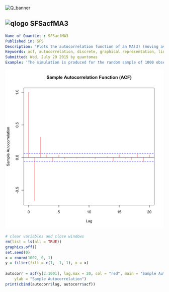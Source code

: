 
![Q_banner](https://github.com/QuantLet/Styleguide-and-Validation-procedure/blob/master/pictures/banner.png)

## ![qlogo](https://github.com/QuantLet/Styleguide-and-Validation-procedure/blob/master/pictures/qloqo.png) **SFSacfMA3**

```yaml
Name of QuantLet : SFSacfMA3
Published in: SFS
Description: 'Plots the autocorrelation function of an MA(3) (moving average) process.'
Keywords: acf, autocorrelation, discrete, graphical representation, linear, moving-average, plot, process, simulation, stationary, stochastic, stochastic-process, time-series
Submitted: Wed, July 29 2015 by quantomas
Example: 'The simulation is produced for the random sample of 1000 observations.'
```

![Picture1](SFSacfMA3-1.png)


```r
# clear variables and close windows
rm(list = ls(all = TRUE))
graphics.off()
set.seed(0)
x = rnorm(1002, 0, 1)
y = filter(filt = c(1, -1, 1), x = x)

autocorr = acf(y[2:1001], lag.max = 20, col = "red", main = "Sample Autocorrelation Function (ACF)", 
    ylab = "Sample Autocorrelation")
print(cbind(autocorr$lag, autocorr$acf)) 

```
